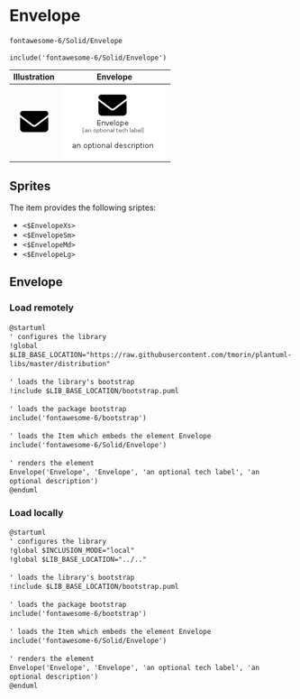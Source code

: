 # Envelope


```text
fontawesome-6/Solid/Envelope
```

```text
include('fontawesome-6/Solid/Envelope')
```



| Illustration | Envelope |
| :---: | :---: |
| ![illustration for Illustration](../../fontawesome-6/Solid/Envelope.png) | ![illustration for Envelope](../../fontawesome-6/Solid/Envelope.Local.png) |



## Sprites
The item provides the following sriptes:

- `<$EnvelopeXs>`
- `<$EnvelopeSm>`
- `<$EnvelopeMd>`
- `<$EnvelopeLg>`





## Envelope

### Load remotely
```plantuml
@startuml
' configures the library
!global $LIB_BASE_LOCATION="https://raw.githubusercontent.com/tmorin/plantuml-libs/master/distribution"

' loads the library's bootstrap
!include $LIB_BASE_LOCATION/bootstrap.puml

' loads the package bootstrap
include('fontawesome-6/bootstrap')

' loads the Item which embeds the element Envelope
include('fontawesome-6/Solid/Envelope')

' renders the element
Envelope('Envelope', 'Envelope', 'an optional tech label', 'an optional description')
@enduml
```

### Load locally
```plantuml
@startuml
' configures the library
!global $INCLUSION_MODE="local"
!global $LIB_BASE_LOCATION="../.."

' loads the library's bootstrap
!include $LIB_BASE_LOCATION/bootstrap.puml

' loads the package bootstrap
include('fontawesome-6/bootstrap')

' loads the Item which embeds the element Envelope
include('fontawesome-6/Solid/Envelope')

' renders the element
Envelope('Envelope', 'Envelope', 'an optional tech label', 'an optional description')
@enduml
```

